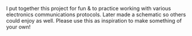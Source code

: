I put together this project for fun & to practice working with various electronics communications protocols.
Later made a schematic so others could enjoy as well. Please use this as inspiration to make something of your own!
